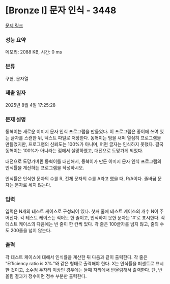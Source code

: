 # [Bronze I] 문자 인식 - 3448 

[문제 링크](https://www.acmicpc.net/problem/3448) 

### 성능 요약

메모리: 2088 KB, 시간: 0 ms

### 분류

구현, 문자열

### 제출 일자

2025년 8월 4일 17:25:28

### 문제 설명

<p>동혁이는 새로운 이미지 문자 인식 프로그램을 만들었다. 이 프로그램은 종이에 쓰여 있는 글자를 스캔한 뒤, 텍스트 파일로 저장한다. 동혁이는 밤을 새며 열심히 프로그램을 만들었지만, 프로그램의 신뢰도는 100%가 아니며, 어떤 글자는 인식하지 못했다. 결국 동혁이는 100%가 아니라는 점에서 실망하였고, 대전으로 도망가게 되었다.</p>

<p>대전으로 도망가버린 동혁이를 대신해서, 동혁이가 만든 이미지 문자 인식 프로그램의 인식률을 계산하는 프로그램을 작성하시오.</p>

<p>인식률은 인식한 문자의 수를 R, 전체 문자의 수를 A라고 했을 때, R/A이다. 줄바꿈 문자는 문자로 세지 않는다.</p>

### 입력 

 <p>입력은 N개의 테스트 케이스로 구성되어 있다. 첫째 줄에 테스트 케이스의 개수 N이 주어진다. 각 테스트 케이스는 적어도 한 줄이고, 인식하지 못한 문자는 '#'로 표시한다. 각 테스트 케이스의 다음에는 빈 줄이 한 칸씩 있다. 각 줄은 100글자를 넘지 않고, 줄의 수도 200줄을 넘지 않는다.</p>

### 출력 

 <p>각 테스트 케이스에 대해서 인식률을 계산한 뒤 다음과 같이 출력한다. 각 줄은 "Efficiency ratio is X%."와 같은 형태로 출력해야 한다. X는 인식률을 퍼센트로 표시한 것이고, 소수점 두자리 이상인 경우에는 둘째 자리에서 반올림해서 출력한다. 단, 반올림 결과가 정수이면 정수 부분만 출력한다.</p>

